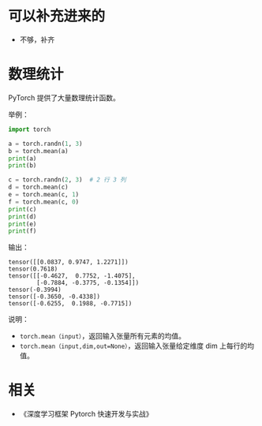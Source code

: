 
# 可以补充进来的

- 不够，补齐


# 数理统计

PyTorch 提供了大量数理统计函数。

举例：

```py
import torch

a = torch.randn(1, 3)
b = torch.mean(a)
print(a)
print(b)

c = torch.randn(2, 3)  # 2 行 3 列
d = torch.mean(c)
e = torch.mean(c, 1)
f = torch.mean(c, 0)
print(c)
print(d)
print(e)
print(f)
```

输出：

```
tensor([[0.0837, 0.9747, 1.2271]])
tensor(0.7618)
tensor([[-0.4627,  0.7752, -1.4075],
        [-0.7884, -0.3775, -0.1354]])
tensor(-0.3994)
tensor([-0.3650, -0.4338])
tensor([-0.6255,  0.1988, -0.7715])
```

说明：

- `torch.mean（input）`，返回输入张量所有元素的均值。
- `torch.mean（input,dim,out=None）`，返回输入张量给定维度 dim 上每行的均值。




# 相关

- 《深度学习框架 Pytorch 快速开发与实战》
